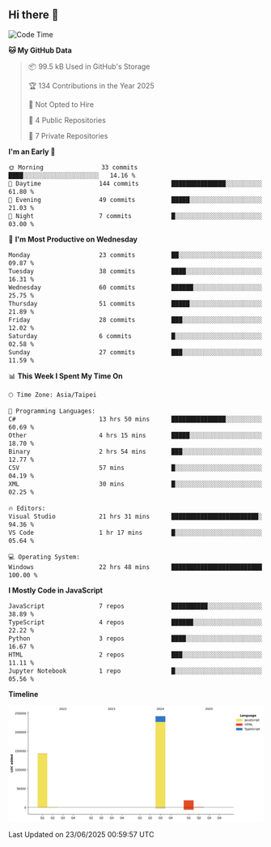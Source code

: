 ## Hi there 👋

<!--
**Latisha19/Latisha19** is a ✨ _special_ ✨ repository because its `README.md` (this file) appears on your GitHub profile.

Here are some ideas to get you started:

- 🔭 I’m currently working on ...
- 🌱 I’m currently learning ...
- 👯 I’m looking to collaborate on ...
- 🤔 I’m looking for help with ...
- 💬 Ask me about ...
- 📫 How to reach me: ...
- 😄 Pronouns: ...
- ⚡ Fun fact: ...
-->

<!--START_SECTION:waka-->
![Code Time](http://img.shields.io/badge/Code%20Time-1%2C613%20hrs%2012%20mins-blue)

**🐱 My GitHub Data** 

> 📦 99.5 kB Used in GitHub's Storage 
 > 
> 🏆 134 Contributions in the Year 2025
 > 
> 🚫 Not Opted to Hire
 > 
> 📜 4 Public Repositories 
 > 
> 🔑 7 Private Repositories 
 > 
**I'm an Early 🐤** 

```text
🌞 Morning                33 commits          ████░░░░░░░░░░░░░░░░░░░░░   14.16 % 
🌆 Daytime                144 commits         ███████████████░░░░░░░░░░   61.80 % 
🌃 Evening                49 commits          █████░░░░░░░░░░░░░░░░░░░░   21.03 % 
🌙 Night                  7 commits           █░░░░░░░░░░░░░░░░░░░░░░░░   03.00 % 
```
📅 **I'm Most Productive on Wednesday** 

```text
Monday                   23 commits          ██░░░░░░░░░░░░░░░░░░░░░░░   09.87 % 
Tuesday                  38 commits          ████░░░░░░░░░░░░░░░░░░░░░   16.31 % 
Wednesday                60 commits          ██████░░░░░░░░░░░░░░░░░░░   25.75 % 
Thursday                 51 commits          █████░░░░░░░░░░░░░░░░░░░░   21.89 % 
Friday                   28 commits          ███░░░░░░░░░░░░░░░░░░░░░░   12.02 % 
Saturday                 6 commits           █░░░░░░░░░░░░░░░░░░░░░░░░   02.58 % 
Sunday                   27 commits          ███░░░░░░░░░░░░░░░░░░░░░░   11.59 % 
```


📊 **This Week I Spent My Time On** 

```text
🕑︎ Time Zone: Asia/Taipei

💬 Programming Languages: 
C#                       13 hrs 50 mins      ███████████████░░░░░░░░░░   60.69 % 
Other                    4 hrs 15 mins       █████░░░░░░░░░░░░░░░░░░░░   18.70 % 
Binary                   2 hrs 54 mins       ███░░░░░░░░░░░░░░░░░░░░░░   12.77 % 
CSV                      57 mins             █░░░░░░░░░░░░░░░░░░░░░░░░   04.19 % 
XML                      30 mins             █░░░░░░░░░░░░░░░░░░░░░░░░   02.25 % 

🔥 Editors: 
Visual Studio            21 hrs 31 mins      ████████████████████████░   94.36 % 
VS Code                  1 hr 17 mins        █░░░░░░░░░░░░░░░░░░░░░░░░   05.64 % 

💻 Operating System: 
Windows                  22 hrs 48 mins      █████████████████████████   100.00 % 
```

**I Mostly Code in JavaScript** 

```text
JavaScript               7 repos             ██████████░░░░░░░░░░░░░░░   38.89 % 
TypeScript               4 repos             ██████░░░░░░░░░░░░░░░░░░░   22.22 % 
Python                   3 repos             ████░░░░░░░░░░░░░░░░░░░░░   16.67 % 
HTML                     2 repos             ███░░░░░░░░░░░░░░░░░░░░░░   11.11 % 
Jupyter Notebook         1 repo              █░░░░░░░░░░░░░░░░░░░░░░░░   05.56 % 
```



**Timeline**

![Lines of Code chart](https://raw.githubusercontent.com/Latisha19/Latisha19/main/assets/bar_graph.png)


 Last Updated on 23/06/2025 00:59:57 UTC
<!--END_SECTION:waka-->
